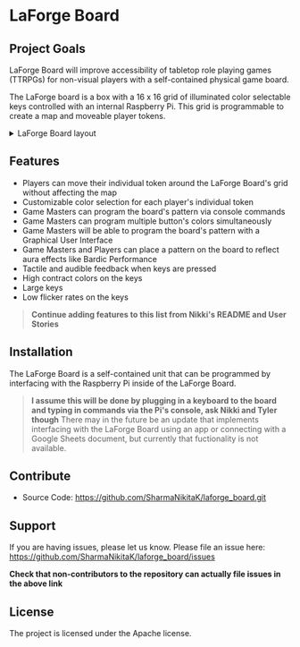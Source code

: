 ﻿# LaForge Board

## Project Goals
LaForge Board will improve accessibility of tabletop role playing games (TTRPGs) for non-visual players with a self-contained physical game board. 

The LaForge board is a box with a 16 x 16 grid of illuminated color selectable keys controlled with an internal Raspberry Pi. This grid is programmable to create a map and moveable player tokens.

<details><Summary>LaForge Board layout</summary>
 <p>
  <img src="https://raw.githubusercontent.com/SharmaNikitaK/laforge_board/prod/laforge_general_layout.png" alt="LaForge Board Layout" href="https://raw.githubusercontent.com/SharmaNikitaK/laforge_board/prod/laforge_general_layout.png"/>
 </p>
</details>

## Features
* Players can move their individual token around the LaForge Board's grid without affecting the map
* Customizable color selection for each player's individual token
* Game Masters can program the board's pattern via console commands
* Game Masters can program multiple button's colors simultaneously
* Game Masters will be able to program the board's pattern with a Graphical User Interface
* Game Masters and Players can place a pattern on the board to reflect  aura effects like Bardic Performance
* Tactile and audible feedback when keys are pressed
* High contract colors on the keys
* Large keys
* Low flicker rates on the keys
>**Continue adding features to this list from Nikki's README and User Stories**

## Installation
The LaForge Board is a self-contained unit that can be programmed by interfacing with the Raspberry Pi inside of the LaForge Board. 
>**I assume this will be done by plugging in a keyboard to the board and typing in commands via the Pi's console, ask Nikki and Tyler though** 
>There may in the future be an update that implements interfacing with the LaForge Board using an app or connecting with a Google Sheets document, but currently that fuctionality is not available.

## Contribute
* Source Code: https://github.com/SharmaNikitaK/laforge_board.git

## Support
If you are having issues, please let us know.
Please file an issue here: https://github.com/SharmaNikitaK/laforge_board/issues

**Check that non-contributors to the repository can actually file issues in the above link**

## License
The project is licensed under the Apache license.